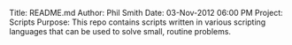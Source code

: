 
Title: README.md
Author: Phil Smith 
Date: 03-Nov-2012	06:00 PM
Project: Scripts 
Purpose: This repo contains scripts written in various scripting languages
         that can be used to solve small, routine problems.

